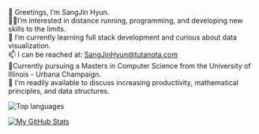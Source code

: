  👋 Greetings, I’m SangJin Hyun.\
 🏃‍♂️I’m interested in distance running, programming, and developing new skills to the limits.\
 🌱 I’m currently learning full stack development and curious about data visualization. \
 📫 I can be reached at: SangJinHyun@tutanota.com\
 📓Currently pursuing a Masters in Computer Science from the University of Illinois - Urbana Champaign.\
 💬 I'm readily available to discuss increasing productivity, mathematical principles, and data structures.
 
![Top languages](https://github-readme-stats.vercel.app/api/top-langs/?username=SangJinHyun)

[![My GitHub Stats](https://github-readme-stats.vercel.app/api/?username=SangJinHyun&count_private=true&theme=tokyonight&showicons=true)]()
<!---
SangJinHyun/SangJinHyun is a ✨ special ✨ repository because its `README.md` (this file) appears on your GitHub profile.
You can click the Preview link to take a look at your changes.
--->
